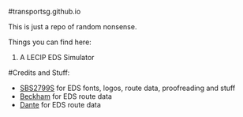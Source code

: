#transportsg.github.io

This is just a repo of random nonsense.

Things you can find here:

1. A LECIP EDS Simulator


#Credits and Stuff:

- [SBS2799S](http://instagram.com/sbs2799s) for EDS fonts, logos, route data, proofreading and stuff
- [Beckham](https://github.com/Veckong9806J) for EDS route data
- [Dante](https://github.com/SBS2831G) for EDS route data
